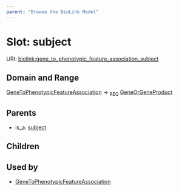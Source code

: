 ```yaml
---
parent: "Browse the BioLink Model"
---
```



# Slot: subject




URI: [biolink:gene_to_phenotypic_feature_association_subject](https://w3id.org/biolink/vocab/gene_to_phenotypic_feature_association_subject)

## Domain and Range

[GeneToPhenotypicFeatureAssociation](GeneToPhenotypicFeatureAssociation.md) ->  <sub>REQ</sub> [GeneOrGeneProduct](GeneOrGeneProduct.md)

## Parents

 *  is_a: [subject](subject.md)

## Children


## Used by

 * [GeneToPhenotypicFeatureAssociation](GeneToPhenotypicFeatureAssociation.md)
